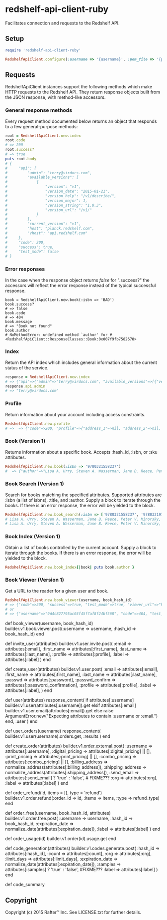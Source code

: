# redshelf-api-client-ruby

Facilitates connection and requests to the Redshelf API.

## Setup

```ruby
require 'redshelf-api-client-ruby'

RedshelfApiClient.configure(:username => '{username}', :pem_file => '{path_to_private_key}')
```

## Requests
RedshelfApiClient instances support the following methods which make HTTP requests to the Redshelf API. They return response objects built from the JSON response, with method-like accessors.

### General response methods
Every request method documented below returns an object that responds to a few general-purpose methods:

```ruby
root = RedshelfApiClient.new.index
root.code
# => 200
root.success?
# => true
puts root.body
# {
#     "api": {
#         "admin": "terry@virdocs.com",
#         "available_versions": [
#             {
#                 "version": "v1",
#                 "version_date": "2015-01-21",
#                 "version_help": "/v1/describe/",
#                 "version_major": 1,
#                 "version_string": "1.0.3",
#                 "version_url": "/v1/"
#             }
#         ],
#         "current_version": "v1",
#         "host": "planck.redshelf.com",
#         "vhost": "api.redshelf.com"
#     },
#     "code": 200,
#     "success": true,
#     "test_mode": false
# } 
```

### Error responses
In the case when the response object returns *false* for ".success?" the accessors will reflect the error response instead of the typical successful response.

```
book = RedshelfApiClient.new.book(:isbn => 'BAD')
book.success?
# => false
book.code
# => 404
book.message
# => "Book not found"
book.author
# NoMethodError: undefined method `author' for #<RedshelfApiClient::ResponseClasses::Book:0x007f9fb7582678>
```

### Index
Return the API index which includes general information about the current status of the service.

```ruby
response = RedshelfApiClient.new.index
# => {"api"=>{"admin"=>"terry@virdocs.com", "available_versions"=>[{"version"=>"v1", "version_date"=>"2015-01-21", "version_help"=>"/v1/describe/", "version_major"=>1, "version_string"=>"1.0.3", "version_url"=>"/v1/"}], "current_version"=>"v1", "host"=>"volta.redshelf.com", "vhost"=>"api.redshelf.com"}, "code"=>200, "success"=>true, "test_mode"=>false}
response.api.admin
# => "terry@virdocs.com"
```

### Profile
Return information about your account including access constraints.

```ruby
RedshelfApiClient.new.profile
# =>  => {"code"=>200, "profile"=>{"address_1"=>nil, "address_2"=>nil, "city"=>nil, "country"=>nil, "nickname"=>nil, "state"=>nil, "zip"=>nil}, "scopes"=>"[\"users\", \"invite_user\", \"create_user\", \"create_orders\", \"refunds\", \"bdp\", \"import\"]", "success"=>true, "test_mode"=>false, "username"=>"{username}"}
```

### Book (Version 1)
Returns information about a specific book. Accepts :hash_id, :isbn, or :sku attributes.

```ruby
RedshelfApiClient.new.book(:isbn => '9780321558237')
#  => {"author"=>"Lisa A. Urry, Steven A. Wasserman, Jane B. Reece, Peter V. Minorsky, Michael L. Cain, Robert B. Jackson", "basic_code"=>nil, "bisac_code"=>"", "created_date"=>"2014-09-25T18:19:45.180Z", "description"=>"", "digital_pricing"=>[{"calculated_expiration_date"=>"2015-10-19", "currency"=>"USD", "days_until_expiration"=>"181", "deactivation_date"=>nil, "description"=>"Rent eBook (180 days)", "description_limit"=>"180 days", "id"=>87541, "is_limited"=>true, "limit_days"=>180, "other_pricing"=>nil, "price"=>"108.03"}], "drm"=>{"copy_percentage"=>nil, "offline_percent"=>"0.100", "offline_range"=>nil, "print_allowance_percent"=>"0.000", "print_allowance_range"=>"", "sample_page_end"=>0, "sample_percentage"=>"0.000"}, "edition_number"=>9, "files"=>{"cover_image"=>{"filename"=>"0321558235.jpg", "url"=>"//content.redshelf.com/site_media/media/cover_image/0321558235.jpg"}, "thumbnail"=>{"filename"=>"0321558235.jpg", "url"=>"//content.redshelf.com/site_media/media/thumbnail/0321558235.jpg"}}, "hash_id"=>"fb02181f26270f72e261de20f8aadb9096f40802", "id"=>62886, "identifiers"=>{"eisbn10"=>"032183030X", "eisbn13"=>"9780321830302", "hash_id"=>"fb02181f26270f72e261de20f8aadb9096f40802", "id"=>62886, "isbn10"=>"0321558235", "isbn13"=>"9780321558237", "parent_isbn"=>nil, "sku"=>nil}, "language"=>"", "num_pages"=>1464, "publish_year"=>nil, "status"=>{"is_active"=>true, "is_html"=>true, "is_processed"=>true, "is_public"=>true, "is_published"=>true, "is_queued"=>true, "processed_date"=>"2014-11-21T11:12:22.296Z", "queued_date"=>"2014-11-20T15:57:57.960Z"}, "subtitle"=>"", "title"=>"Campbell Biology, 9/e", "website_url"=>""}
```

### Book Search (Version 1)
Search for books matching the specified attributes. Supported attributes are :isbn (a list of isbns), :title, and :author.
Supply a block to iterate through the books. If there is an error response, the error will be yielded to the block.
```ruby
RedshelfApiClient.new.book_search(:isbn => ['9780321558237', '9780321974730']) {|book| puts book.author }
# Lisa A. Urry, Steven A. Wasserman, Jane B. Reece, Peter V. Minorsky, Michael L. Cain, Robert B. Jackson
# Lisa A. Urry, Steven A. Wasserman, Jane B. Reece, Peter V. Minorsky, Michael L. Cain, Robert B. Jackson
```

### Book Index (Version 1)
Obtain a list of books controlled by the current account. Supply a block to iterate through the books. If there is an error response, the error will be yielded to the block.

```ruby
RedshelfApiClient.new.book_index{|book| puts book.author }
```

### Book Viewer (Version 1)
Get a URL to the reader for a given user and book.

```ruby
RedshelfApiClient.new.book_viewer(username, book_hash_id)
# => {"code"=>200, "success"=>true, "test_mode"=>true, "viewer_url"=>"https://platform.virdocs.com/viewer/..."}
# or
# => {"username"=>"9d4c827795ac03f45f7af8f24bf568", "code"=>404, "test_mode"=>false, "error"=>true, "message"=>"Purchase for user not found.", "hash_id"=>"8db0cf64ee1ed2069d4c0884ce8c697ca2eb0893"}
```
  
  def book_viewer(username, book_hash_id)
    builder.v1.book.viewer.post(:username => username, :hash_id => book_hash_id)
  end
  
  def invite_user(attributes)
    builder.v1.user.invite.post(
      :email => attributes[:email], 
      :first_name => attributes[:first_name],
      :last_name => attributes[:last_name],
      :profile => attributes[:profile],
      :label => attributes[:label]
    )
  end
  
  def create_user(attributes)
    builder.v1.user.post(
      :email => attributes[:email], 
      :first_name => attributes[:first_name],
      :last_name => attributes[:last_name],
      :passwd => attributes[:password],
      :passwd_confirm => attributes[:password_confirmation],
      :profile => attributes[:profile],
      :label => attributes[:label],
    )
  end
  
  def user(attributes)
    response_content(
      if attributes[:username]
        builder.v1.user(attributes[:username]).get
      elsif attributes[:email]
        builder.v1.user.email(attributes[:email]).get
      else
        raise ArgumentError.new("Expecting attributes to contain :username or :email.")
      end,
      :user
    )
  end
  
  def user_orders(username)
    response_content(
      builder.v1.user(username).orders.get,
      :results 
    )
  end
  
  def create_order(attributes)
    builder.v1.order.external.post(
      :username => attributes[:username], 
      :digital_pricing => attributes[:digital_pricing] || [], 
      :print_pricing => attributes[:print_pricing] || [], 
      :combo_pricing => attributes[:combo_pricing] || [],
      :billing_address => normalize_address(attributes[:billing_address]),
      :shipping_address => normalize_address(attributes[:shipping_address]),
      :send_email => attributes[:send_email] ? 'true' : 'false', # FIXME???
      :org => attributes[:org],
      :label => attributes[:label]
    )
  end
  
  def order_refund(id, items = [], type = 'refund')
    builder.v1.order.refund(:order_id => id, :items => items, :type => refund_type)
  end
  
  def order_free(username, book_hash_id, attributes)
    builder.v1.order.free.post(
      :username => username, 
      :hash_id => book_hash_id, 
      :expiration_date => normalize_date(attributes[:expiration_date]),
      :label => attributes[:label]
    )
  end
  
  def order_usage(id)
    builder.v1.order(id).usage.get
  end
  
  def code_generation(attributes)
    builder.v1.codes.generate.post(
      :hash_id => attributes[:hash_id],
      :count => attributes[:count],
      :org => attributes[:org],
      :limit_days => attributes[:limit_days],
      :expiration_date => normalize_date(attributes[:expiration_date]),
      :samples => attributes[:samples] ? 'true' : 'false', #FIXME???
      :label => attributes[:label]
    )
  end
  
  def code_summary


## Copyright

Copyright (c) 2015 Rafter™ Inc. See LICENSE.txt for further details.

